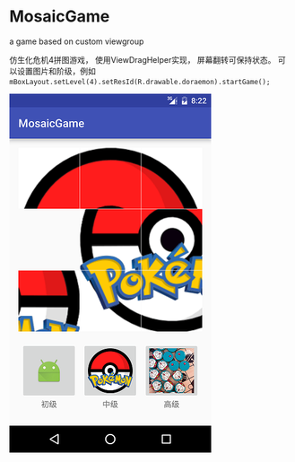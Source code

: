 # MosaicGame
a game based on custom viewgroup

仿生化危机4拼图游戏， 使用ViewDragHelper实现， 屏幕翻转可保持状态。
可以设置图片和阶级，例如
`mBoxLayout.setLevel(4).setResId(R.drawable.doraemon).startGame();`


![sample1](/art/Screenshot_20160724-121054.png)
